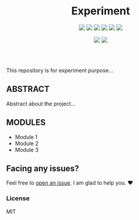 <h1 align="center">Experiment</h1>
<div align="center">  
<a href="https://github.com/rudrabarad/experiment/stargazers"><img src="https://img.shields.io/github/stars/rudrabarad/experiment?style=flat"/></a>
<a href="https://github.com/rudrabarad/experiment/network/members"><img src="https://img.shields.io/github/forks/rudrabarad/experiment?style=flat"/></a>
<a href="https://github.com/rudrabarad/experiment/pulls"><img src="https://img.shields.io/github/issues-pr/rudrabarad/experiment?style=flat?color=yellow"/></a>
<a href="https://github.com/rudrabarad/experiment/issues"><img src="https://img.shields.io/github/issues/rudrabarad/experiment?style=flat"/></a>
<a href="https://github.com/rudrabarad/experiment/graphs/contributors"><img src="https://img.shields.io/github/contributors/rudrabarad/experiment?color=orange"/></a>
<a href="https://github.com/rudrabarad/experiment/blob/master/LICENSE"><img src="https://img.shields.io/github/license/rudrabarad/Octoverse?color=1abc9c"/></a>
<br>
  
![](https://img.shields.io/badge/Star-If_Liked-%23FF0000.svg?&style=flat&logoColor=white&color=white)
![](https://img.shields.io/badge/Fork-If_feel_Contributing-%23FF0000.svg?&style=flat&logoColor=white&color=white)<br>
</div>  <br><br>

This repository is for experiment purpose...

## ABSTRACT
Abstract about the project...

## MODULES
* Module 1
* Module 2
* Module 3

## Facing any issues?

Feel free to [open an issue](https://github.com/rudrabarad/experiment/issues/new?assignees=&labels=Query&title=Query). I am glad to help you. ❤️

### License
MIT
